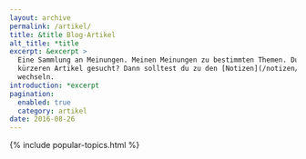 ```yaml
---
layout: archive
permalink: /artikel/
title: &title Blog-Artikel
alt_title: *title
excerpt: &excerpt >
  Eine Sammlung an Meinungen. Meinen Meinungen zu bestimmten Themen. Du hast die
  kürzeren Artikel gesucht? Dann solltest du zu den [Notizen](/notizen/)
  wechseln.
introduction: *excerpt
pagination: 
  enabled: true
  category: artikel
date: 2016-08-26
---
```


{% include popular-topics.html %}

